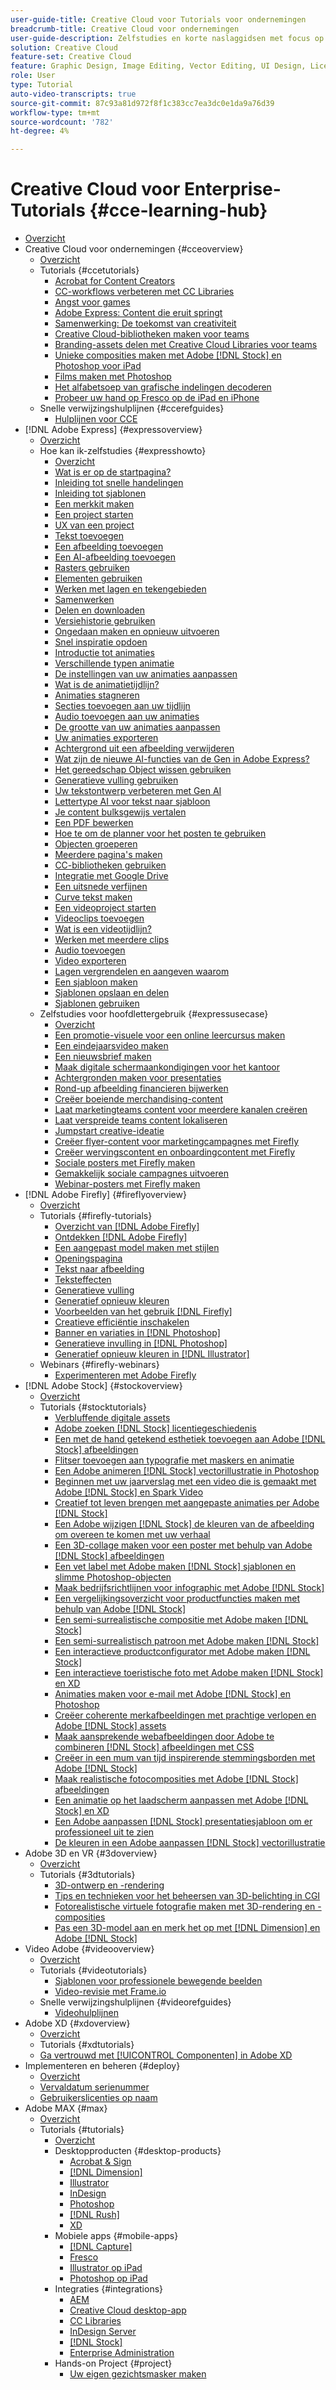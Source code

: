 ```yaml
---
user-guide-title: Creative Cloud voor Tutorials voor ondernemingen
breadcrumb-title: Creative Cloud voor ondernemingen
user-guide-description: Zelfstudies en korte naslaggidsen met focus op Creative Cloud voor ondernemingen weergeven
solution: Creative Cloud
feature-set: Creative Cloud
feature: Graphic Design, Image Editing, Vector Editing, UI Design, Licensable Assets, Gen AI, Video Editing, 3D
role: User
type: Tutorial
auto-video-transcripts: true
source-git-commit: 87c93a81d972f8f1c383cc7ea3dc0e1da9a76d39
workflow-type: tm+mt
source-wordcount: '782'
ht-degree: 4%

---
```



# Creative Cloud voor Enterprise-Tutorials {#cce-learning-hub}

+ [Overzicht](overview.md)
+ Creative Cloud voor ondernemingen {#cceoverview}
   + [Overzicht](cce/overview-cce.md)
   + Tutorials {#ccetutorials}
      + [Acrobat for Content Creators](cce/acrobat-content-creators.md)
      + [CC-workflows verbeteren met CC Libraries](cce/cc-workflows-cc-libraries.md)
      + [Angst voor games](cce/taming-type-anxiety.md)
      + [Adobe Express: Content die eruit springt](cce/adobe-express-content-that-stands-out.md)
      + [Samenwerking: De toekomst van creativiteit](cce/collaboration-the-future-of-creativity.md)
      + [Creative Cloud-bibliotheken maken voor teams](cce/ccteamlibraries.md)
      + [Branding-assets delen met Creative Cloud Libraries voor teams](cce/sharecclibraries.md)
      + [Unieke composities maken met Adobe [!DNL Stock] en Photoshop voor iPad](cce/compositepsipad.md)
      + [Films maken met Photoshop](cce/cinemagraphps.md)
      + [Het alfabetsoep van grafische indelingen decoderen](cce/alphabetsoup.md)
      + [Probeer uw hand op Fresco op de iPad en iPhone](cce/frescoworkshop.md)
   + Snelle verwijzingshulplijnen {#ccerefguides}
      + [Hulplijnen voor CCE](quick-reference/overview-ref.md)
+ [!DNL Adobe Express] {#expressoverview}
   + [Overzicht](express/overview-express.md)
   + Hoe kan ik-zelfstudies {#expresshowto}
      + [Overzicht](express/overview-express-how-to.md)
      + [Wat is er op de startpagina?](express/get-started.md)
      + [Inleiding tot snelle handelingen](express/quick-actions.md)
      + [Inleiding tot sjablonen](express/introduction-templates.md)
      + [Een merkkit maken](express/brand.md)
      + [Een project starten](express/new-project.md)
      + [UX van een project](express/workspace.md)
      + [Tekst toevoegen](express/text-effects.md)
      + [Een afbeelding toevoegen](express/image-effects.md)
      + [Een AI-afbeelding toevoegen](express/add-gen-ai-image.md)
      + [Rasters gebruiken](express/grids.md)
      + [Elementen gebruiken](express/add-design-assets.md)
      + [Werken met lagen en tekengebieden](express/layers.md)
      + [Samenwerken](express/collaborate.md)
      + [Delen en downloaden](express/share.md)
      + [Versiehistorie gebruiken](express/version-history.md)
      + [Ongedaan maken en opnieuw uitvoeren](express/undo-redo.md)
      + [Snel inspiratie opdoen](express/get-inspiration.md)
      + [Introductie tot animaties](express/intro-animation.md)
      + [Verschillende typen animatie](express/different-types-animation.md)
      + [De instellingen van uw animaties aanpassen](express/tweak-animation.md)
      + [Wat is de animatietijdlijn?](express/animation-timeline.md)
      + [Animaties stagneren](express/stagger-animations.md)
      + [Secties toevoegen aan uw tijdlijn](express/add-sections-animation.md)
      + [Audio toevoegen aan uw animaties](express/audio-animation.md)
      + [De grootte van uw animaties aanpassen](express/resize-animations.md)
      + [Uw animaties exporteren](express/export-animations.md)
      + [Achtergrond uit een afbeelding verwijderen](express/remove-background.md)
      + [Wat zijn de nieuwe AI-functies van de Gen in Adobe Express?](express/intro-gen-ai.md)
      + [Het gereedschap Object wissen gebruiken](express/object-eraser.md)
      + [Generatieve vulling gebruiken](express/generative-fill.md)
      + [Uw tekstontwerp verbeteren met Gen AI](express/gen-text.md)
      + [Lettertype AI voor tekst naar sjabloon](express/text-to-template.md)
      + [Je content bulksgewijs vertalen](express/bulk-translate.md)
      + [Een PDF bewerken](express/edit-a-pdf.md)
      + [Hoe te om de planner voor het posten te gebruiken](express/schedule.md)
      + [Objecten groeperen](express/group-objects.md)
      + [Meerdere pagina&#39;s maken](express/multiple-pages.md)
      + [CC-bibliotheken gebruiken](express/cc-libraries.md)
      + [Integratie met Google Drive](express/google-drive.md)
      + [Een uitsnede verfijnen](express/refine-cutout.md)
      + [Curve tekst maken](express/create-curved-text.md)
      + [Een videoproject starten](express/start-video.md)
      + [Videoclips toevoegen](express/add-video-clips.md)
      + [Wat is een videotijdlijn?](express/video-timeline.md)
      + [Werken met meerdere clips](express/multiple-clips.md)
      + [Audio toevoegen](express/add-audio-video.md)
      + [Video exporteren](express/export-video.md)
      + [Lagen vergrendelen en aangeven waarom](express/lock-layers.md)
      + [Een sjabloon maken](express/create-templates.md)
      + [Sjablonen opslaan en delen](express/share-templates.md)
      + [Sjablonen gebruiken](express/use-templates.md)
   + Zelfstudies voor hoofdlettergebruik {#expressusecase}
      + [Overzicht](express/overview-express-use-case-tutorials.md)
      + [Een promotie-visuele voor een online leercursus maken](express/promo-visual.md)
      + [Een eindejaarsvideo maken](express/end-of-year-video.md)
      + [Een nieuwsbrief maken](express/newsletter.md)
      + [Maak digitale schermaankondigingen voor het kantoor](express/create-digital-screens.md)
      + [Achtergronden maken voor presentaties](express/create-backgrounds.md)
      + [Rond-up afbeelding financieren bijwerken](express/update-image.md)
      + [Creëer boeiende merchandising-content](express/compelling-merchandise.md)
      + [Laat marketingteams content voor meerdere kanalen creëren](express/multi-channel-marketing-content.md)
      + [Laat verspreide teams content lokaliseren](express/localized-marketing-content.md)
      + [Jumpstart creative-ideatie](express/jumpstart-ideation.md)
      + [Creëer flyer-content voor marketingcampagnes met Firefly](express/create-local-marketing.md)
      + [Creëer wervingscontent en onboardingcontent met Firefly](express/create-on-boarding.md)
      + [Sociale posters met Firefly maken](express/create-social-posters.md)
      + [Gemakkelijk sociale campagnes uitvoeren](express/create-blog-graphics.md)
      + [Webinar-posters met Firefly maken](express/create-webinar-poster.md)
+ [!DNL Adobe Firefly] {#fireflyoverview}
   + [Overzicht](firefly/overview-firefly.md)
   + Tutorials {#firefly-tutorials}
      + [Overzicht van [!DNL Adobe Firefly]](firefly/overview-of-firefly.md)
      + [Ontdekken [!DNL Adobe Firefly]](firefly/discover.md)
      + [Een aangepast model maken met stijlen](firefly/custom-model-style.md)
      + [Openingspagina](firefly/landing-page.md)
      + [Tekst naar afbeelding](firefly/text-to-image.md)
      + [Teksteffecten](firefly/text-effects.md)
      + [Generatieve vulling](firefly/gen-fill.md)
      + [Generatief opnieuw kleuren](firefly/gen-recolor.md)
      + [Voorbeelden van het gebruik [!DNL Firefly]](firefly/examples.md)
      + [Creatieve efficiëntie inschakelen](firefly/enable-creative-efficiency.md)
      + [Banner en variaties in [!DNL Photoshop]](firefly/web-banner-ad.md)
      + [Generatieve invulling in [!DNL Photoshop]](firefly/generative-fill.md)
      + [Generatief opnieuw kleuren in [!DNL Illustrator]](firefly/generative-recolor.md)
   + Webinars {#firefly-webinars}
      + [Experimenteren met Adobe Firefly](firefly/webinar-experimenting.md)
+ [!DNL Adobe Stock] {#stockoverview}
   + [Overzicht](stock/overview-stock.md)
   + Tutorials {#stocktutorials}
      + [Verbluffende digitale assets](stock/stunning-digital-assets.md)
      + [Adobe zoeken [!DNL Stock] licentiegeschiedenis](stock/searchstock.md)
      + [Een met de hand getekend esthetiek toevoegen aan Adobe [!DNL Stock] afbeeldingen](stock/handdrawn.md)
      + [Flitser toevoegen aan typografie met maskers en animatie](stock/flairtypography.md)
      + [Een Adobe animeren [!DNL Stock] vectorillustratie in Photoshop](stock/animatevector.md)
      + [Beginnen met uw jaarverslag met een video die is gemaakt met Adobe [!DNL Stock] en Spark Video](stock/annualreport.md)
      + [Creatief tot leven brengen met aangepaste animaties per Adobe [!DNL Stock]](stock/customanimations.md)
      + [Een Adobe wijzigen [!DNL Stock] de kleuren van de afbeelding om overeen te komen met uw verhaal](stock/changecolors.md)
      + [Een 3D-collage maken voor een poster met behulp van Adobe [!DNL Stock] afbeeldingen](stock/collage.md)
      + [Een vet label met Adobe maken [!DNL Stock] sjablonen en slimme Photoshop-objecten](stock/boldlabel.md)
      + [Maak bedrijfsrichtlijnen voor infographic met Adobe [!DNL Stock]](stock/infographic.md)
      + [Een vergelijkingsoverzicht voor productfuncties maken met behulp van Adobe [!DNL Stock]](stock/featurecomparison.md)
      + [Een semi-surrealistische compositie met Adobe maken [!DNL Stock]](stock/surrealcomposite.md)
      + [Een semi-surrealistisch patroon met Adobe maken [!DNL Stock]](stock/surrealpattern.md)
      + [Een interactieve productconfigurator met Adobe maken [!DNL Stock]](stock/productconfigurator.md)
      + [Een interactieve toeristische foto met Adobe maken [!DNL Stock] en XD](stock/interactivetourismphoto.md)
      + [Animaties maken voor e-mail met Adobe [!DNL Stock] en Photoshop](stock/animationemail.md)
      + [Creëer coherente merkafbeeldingen met prachtige verlopen en Adobe [!DNL Stock] assets](stock/brandgradients.md)
      + [Maak aansprekende webafbeeldingen door Adobe te combineren [!DNL Stock] afbeeldingen met CSS](stock/webgraphics.md)
      + [Creëer in een mum van tijd inspirerende stemmingsborden met Adobe [!DNL Stock]](stock/moodboard.md)
      + [Maak realistische fotocomposities met Adobe [!DNL Stock] afbeeldingen](stock/realisticcomposite.md)
      + [Een animatie op het laadscherm aanpassen met Adobe [!DNL Stock] en XD](stock/loadingscreen.md)
      + [Een Adobe aanpassen [!DNL Stock] presentatiesjabloon om er professioneel uit te zien](stock/presentationtemplate.md)
      + [De kleuren in een Adobe aanpassen [!DNL Stock] vectorillustratie](stock/customizecolors.md)
+ Adobe 3D en VR {#3doverview}
   + [Overzicht](3di/overview-3di.md)
   + Tutorials {#3dtutorials}
      + [3D-ontwerp en -rendering](3di/substance-3d-stager.md)
      + [Tips en technieken voor het beheersen van 3D-belichting in CGI](3di/mastering3dlighting.md)
      + [Fotorealistische virtuele fotografie maken met 3D-rendering en -composities](3di/photorealistic.md)
      + [Pas een 3D-model aan en merk het op met [!DNL Dimension] en Adobe [!DNL Stock]](3di/3ddimensionstock.md)
+ Video Adobe {#videooverview}
   + [Overzicht](dva/overview-dva.md)
   + Tutorials {#videotutorials}
      + [Sjablonen voor professionele bewegende beelden](dva/motion-graphics-templates.md)
      + [Video-revisie met Frame.io](dva/video-review-frame-io.md)
   + Snelle verwijzingshulplijnen {#videorefguides}
      + [Videohulplijnen](dva/overview-dva-ref.md)
+ Adobe XD {#xdoverview}
   + [Overzicht](xd/overview-xd.md)
   + Tutorials {#xdtutorials}
   + [Ga vertrouwd met [!UICONTROL Componenten] in Adobe XD](xd/components.md)
+ Implementeren en beheren {#deploy}
   + [Overzicht](deploy/overview-deploy.md)
   + [Vervaldatum serienummer](deploy/cceserial.md)
   + [Gebruikerslicenties op naam](deploy/nameduserlicensing.md)
+ Adobe MAX {#max}
   + [Overzicht](max/overview-max.md)
   + Tutorials {#tutorials}
      + [Overzicht](max/maxtutorials.md)
      + Desktopproducten {#desktop-products}
         + [Acrobat &amp; Sign](max/acrobat-sign.md)
         + [[!DNL Dimension]](max/dimension.md)
         + [Illustrator](max/illustrator.md)
         + [InDesign](max/indesign.md)
         + [Photoshop](max/photoshop.md)
         + [[!DNL Rush]](max/rush.md)
         + [XD](max/xd.md)
      + Mobiele apps {#mobile-apps}
         + [[!DNL Capture]](max/capture.md)
         + [Fresco](max/fresco.md)
         + [Illustrator op iPad](max/illustratoripad.md)
         + [Photoshop op iPad](max/photoshopipad.md)
      + Integraties {#integrations}
         + [AEM](max/aem.md)
         + [Creative Cloud desktop-app](max/creativeclouddesktopapp.md)
         + [CC Libraries](max/cclibraries.md)
         + [InDesign Server](max/indesignserver.md)
         + [[!DNL Stock]](max/stock.md)
         + [Enterprise Administration](max/enterprise.md)
      + Hands-on Project {#project}
         + [Uw eigen gezichtsmasker maken](max/handsonproject.md)